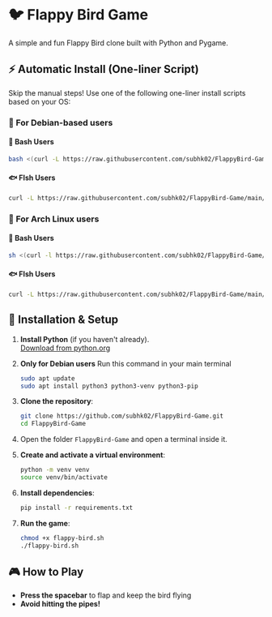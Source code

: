 # 🐦 Flappy Bird Game

A simple and fun Flappy Bird clone built with Python and Pygame.

## ⚡ Automatic Install (One-liner Script)

Skip the manual steps! Use one of the following one-liner install scripts based on your OS:

### 🧩 For Debian-based users
#### 🐚 Bash Users
```sh
bash <(curl -L https://raw.githubusercontent.com/subhk02/FlappyBird-Game/main/scripts/debian-install.sh)
```
#### 🐟 FIsh Users
```sh
curl -L https://raw.githubusercontent.com/subhk02/FlappyBird-Game/main/scripts/debian-install.sh | sh
```

### 🐧 For Arch Linux users
#### 🐚 Bash Users
```sh
sh <(curl -l https://raw.githubusercontent.com/subhk02/FlappyBird-Game/main/scripts/arch-install.sh)
```
#### 🐟 FIsh Users
```sh
curl -L https://raw.githubusercontent.com/subhk02/FlappyBird-Game/main/scripts/arch-install.sh | sh
```

## 🚀 Installation & Setup

1. **Install Python** (if you haven't already).  
   [Download from python.org](https://www.python.org/downloads/)

2. **Only for Debian users** Run this command in your main terminal
   ```sh
   sudo apt update
   sudo apt install python3 python3-venv python3-pip 
   ```

3. **Clone the repository**:
   ```sh
   git clone https://github.com/subhk02/FlappyBird-Game.git
   cd FlappyBird-Game
   ```

4. Open the folder `FlappyBird-Game` and open a terminal inside it.

5. **Create and activate a virtual environment**:
   ```sh
   python -m venv venv
   source venv/bin/activate
   ```

6. **Install dependencies**:
   ```sh
   pip install -r requirements.txt
   ```

7. **Run the game**:
   ```sh
   chmod +x flappy-bird.sh
   ./flappy-bird.sh
   ```
## 🎮 How to Play

- **Press the spacebar** to flap and keep the bird flying
- **Avoid hitting the pipes!**
